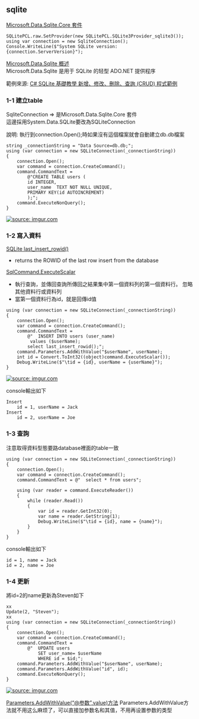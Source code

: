 ## sqlite

[Microsoft.Data.Sqlite.Core 套件][1]

```
SQLitePCL.raw.SetProvider(new SQLitePCL.SQLite3Provider_sqlite3());
using var connection = new SqliteConnection();
Console.WriteLine($"System SQLite version: {connection.ServerVersion}");
```

[Microsoft.Data.Sqlite 概述][2]  
Microsoft.Data.Sqlite 是用于 SQLite 的轻型 ADO.NET 提供程序  


範例來源: [C# SQLite 基礎教學 新增、修改、刪除、查詢 (CRUD) 程式範例][6]

### 1-1 建立table

SqliteConnection => 是Microsoft.Data.Sqlite.Core 套件  
這邊採用System.Data.SQLite要改為SQLiteConnection  

說明: 執行到connection.Open();時如果沒有這個檔案就會自動建立db.db檔案  

```
string _connectionString = "Data Source=db.db;";
using (var connection = new SQLiteConnection(_connectionString))
{
    connection.Open();
    var command = connection.CreateCommand();
	command.CommandText =
    	@"CREATE TABLE users (
       	id INTEGER,
       	user_name  TEXT NOT NULL UNIQUE,
       	PRIMARY KEY(id AUTOINCREMENT)
    	);";
	command.ExecuteNonQuery();
}
```
<a href="https://imgur.com/sdaVspq"><img src="https://i.imgur.com/sdaVspq.png" title="source: imgur.com" /></a>

### 1-2 寫入資料

[SQLite last_insert_rowid()][3]  
- returns the ROWID of the last row insert from the database

[SqlCommand.ExecuteScalar ][4]
- 執行查詢，並傳回查詢所傳回之結果集中第一個資料列的第一個資料行。 忽略其他資料行或資料列
- 當第一個資料行為id，就是回傳id值

```
using (var connection = new SQLiteConnection(_connectionString))
{
	connection.Open();
	var command = connection.CreateCommand();
	command.CommandText =
    	@"  INSERT INTO users (user_name)
       	 values ($userName);
    	select last_insert_rowid();";
	command.Parameters.AddWithValue("$userName", userName);
	int id = Convert.ToInt32((object)command.ExecuteScalar());
	Debug.WriteLine($"\tid = {id}, userName = {userName}");
}
```

<a href="https://imgur.com/EJdn3GA"><img src="https://i.imgur.com/EJdn3GA.png" title="source: imgur.com" /></a>

console輸出如下
```
Insert
	id = 1, userName = Jack
Insert
	id = 2, userName = Joe
```

### 1-3 查詢

注意取得資料型態要路database裡面的table一致

```
using (var connection = new SQLiteConnection(_connectionString))
{
	connection.Open();
	var command = connection.CreateCommand();
	command.CommandText = @"  select * from users";

	using (var reader = command.ExecuteReader())
	{
    	while (reader.Read())
    	{
        	var id = reader.GetInt32(0);
        	var name = reader.GetString(1);
        	Debug.WriteLine($"\tid = {id}, name = {name}");
    	}
	}
}
```

console輸出如下

```
id = 1, name = Jack
id = 2, name = Joe
```

### 1-4 更新

將id=2的name更新為Steven如下 
```
xx
Update(2, "Steven");
xx
using (var connection = new SQLiteConnection(_connectionString))
{
	connection.Open();
	var command = connection.CreateCommand();
    command.CommandText =
        @"  UPDATE users
            SET user_name= $userName
            WHERE id = $id;";
    command.Parameters.AddWithValue("$userName", userName);
    command.Parameters.AddWithValue("id", id);
    command.ExecuteNonQuery();	 
}
```

<a href="https://imgur.com/77k6w8w"><img src="https://i.imgur.com/77k6w8w.png" title="source: imgur.com" /></a>

[Parameters.AddWithValue(“@参数”,value)方法][5]
Parameters.AddWithValue方法就不用这么麻烦了，可以直接加参数名和其值，不用再设置参数的类型


[1]:https://docs.microsoft.com/zh-tw/dotnet/standard/data/sqlite/custom-versions?tabs=netcore-cli
[2]:http://www.uims.top/docs/dotnet.cn/standard/data/sqlite/index.html?tabs=netcore-cli
[3]:https://www.w3resource.com/sqlite/core-functions-last_insert_rowid.php
[4]:https://docs.microsoft.com/zh-tw/dotnet/api/system.data.sqlclient.sqlcommand.executescalar?view=dotnet-plat-ext-6.0
[5]:https://www.cnblogs.com/kdp0213/p/8532838.html
[6]:https://www.ruyut.com/2021/12/sqlite-crud.html